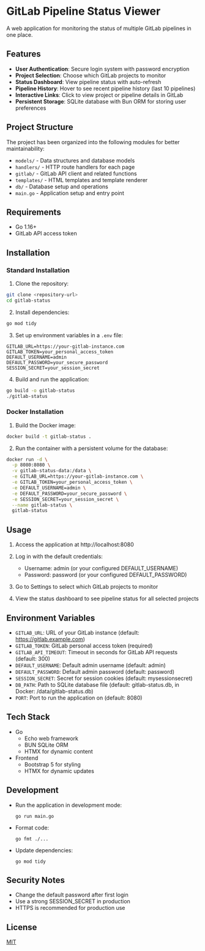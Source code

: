 # GitLab Pipeline Status Viewer

A web application for monitoring the status of multiple GitLab pipelines in one place.

## Features

- **User Authentication**: Secure login system with password encryption
- **Project Selection**: Choose which GitLab projects to monitor
- **Status Dashboard**: View pipeline status with auto-refresh
- **Pipeline History**: Hover to see recent pipeline history (last 10 pipelines)
- **Interactive Links**: Click to view project or pipeline details in GitLab
- **Persistent Storage**: SQLite database with Bun ORM for storing user preferences

## Project Structure

The project has been organized into the following modules for better maintainability:

- `models/` - Data structures and database models
- `handlers/` - HTTP route handlers for each page
- `gitlab/` - GitLab API client and related functions
- `templates/` - HTML templates and template renderer
- `db/` - Database setup and operations
- `main.go` - Application setup and entry point

## Requirements

- Go 1.16+
- GitLab API access token

## Installation

### Standard Installation

1. Clone the repository:
```bash
git clone <repository-url>
cd gitlab-status
```

2. Install dependencies:
```bash
go mod tidy
```

3. Set up environment variables in a `.env` file:
```
GITLAB_URL=https://your-gitlab-instance.com
GITLAB_TOKEN=your_personal_access_token
DEFAULT_USERNAME=admin
DEFAULT_PASSWORD=your_secure_password
SESSION_SECRET=your_session_secret
```

4. Build and run the application:
```bash
go build -o gitlab-status
./gitlab-status
```

### Docker Installation

1. Build the Docker image:
```bash
docker build -t gitlab-status .
```

2. Run the container with a persistent volume for the database:
```bash
docker run -d \
  -p 8080:8080 \
  -v gitlab-status-data:/data \
  -e GITLAB_URL=https://your-gitlab-instance.com \
  -e GITLAB_TOKEN=your_personal_access_token \
  -e DEFAULT_USERNAME=admin \
  -e DEFAULT_PASSWORD=your_secure_password \
  -e SESSION_SECRET=your_session_secret \
  --name gitlab-status \
  gitlab-status
```

## Usage

1. Access the application at http://localhost:8080

2. Log in with the default credentials:
   - Username: admin (or your configured DEFAULT_USERNAME)
   - Password: password (or your configured DEFAULT_PASSWORD)

3. Go to Settings to select which GitLab projects to monitor

4. View the status dashboard to see pipeline status for all selected projects

## Environment Variables

- `GITLAB_URL`: URL of your GitLab instance (default: https://gitlab.example.com)
- `GITLAB_TOKEN`: GitLab personal access token (required)
- `GITLAB_API_TIMEOUT`: Timeout in seconds for GitLab API requests (default: 300)
- `DEFAULT_USERNAME`: Default admin username (default: admin)
- `DEFAULT_PASSWORD`: Default admin password (default: password)
- `SESSION_SECRET`: Secret for session cookies (default: mysessionsecret)
- `DB_PATH`: Path to SQLite database file (default: gitlab-status.db, in Docker: /data/gitlab-status.db)
- `PORT`: Port to run the application on (default: 8080)

## Tech Stack

- Go
  - Echo web framework
  - BUN SQLite ORM
  - HTMX for dynamic content
- Frontend
  - Bootstrap 5 for styling
  - HTMX for dynamic updates

## Development

- Run the application in development mode:
  ```
  go run main.go
  ```

- Format code:
  ```
  go fmt ./...
  ```

- Update dependencies:
  ```
  go mod tidy
  ```

## Security Notes

- Change the default password after first login
- Use a strong SESSION_SECRET in production
- HTTPS is recommended for production use

## License

[MIT](LICENSE)